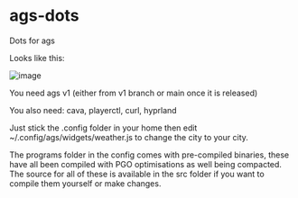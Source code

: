 # ags-dots
Dots for ags

Looks like this:

![image](https://github.com/ferrreo/ags-dots/assets/482133/3d3803fd-ce33-4f1b-b3e8-aae18399122b)

You need ags v1 (either from v1 branch or main once it is released)

You also need: cava, playerctl, curl, hyprland

Just stick the .config folder in your home then edit ~/.config/ags/widgets/weather.js to change the city to your city.

The programs folder in the config comes with pre-compiled binaries, these have all been compiled with PGO optimisations as well being compacted.
The source for all of these is available in the src folder if you want to compile them yourself or make changes.